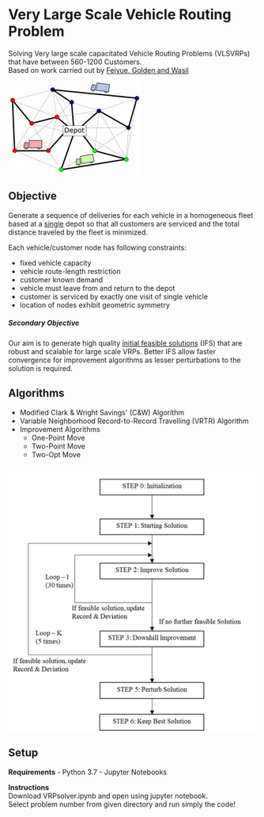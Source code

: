# Very Large Scale Vehicle Routing Problem

Solving Very large scale capacitated Vehicle Routing Problems (VLSVRPs) that have between 560-1200 Customers.
<br>Based on work carried out by [Feiyue, Golden and Wasil](https://www.sciencedirect.com/science/article/pii/S0305054803003150)

![vectorVRP.jpg](https://github.com/tanmayraj/VLSVehicleRoutingProblemSolver/blob/master/Tags/vectorVRP.jpg)

## Objective
Generate a sequence of deliveries for each vehicle in a homogeneous fleet based at a <u>single</u> depot so that all customers are serviced and the total distance traveled by the fleet is minimized.

Each vehicle/customer node has following constraints:
- fixed vehicle capacity
- vehicle route-length restriction
- customer known demand
- vehicle must leave from and return to the depot
- customer is serviced by exactly one visit of single vehicle
- location of nodes exhibit geometric symmetry

##### Secondary Objective
Our aim is to generate high quality <u>initial feasible solutions</u> (IFS) that are robust and scalable for large scale VRPs. Better IFS allow faster convergence for improvement algorithms as lesser perturbations to the solution is required. 

## Algorithms
- Modified Clark & Wright Savings' (C&W) Algorithm
- Variable Neighborhood Record-to-Record Travelling (VRTR) Algorithm
- Improvement Algorithms
    - One-Point Move
    - Two-Point Move
    - Two-Opt Move

![flowsheet.png](https://github.com/tanmayraj/VLSVehicleRoutingProblemSolver/blob/master/Tags/flowsheet.png)

## Setup
<b>Requirements</b>
    - Python 3.7
    - Jupyter Notebooks
    
<b>Instructions</b>
<br>Download VRPsolver.ipynb and open using jupyter notebook. 
<br>Select problem number from given directory and run simply the code! 
